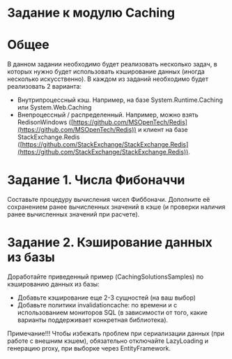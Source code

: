 # Задание к модулю Caching

# Общее

В данном задании необходимо будет реализовать несколько задач, в которых нужно будет использовать кэширование данных (иногда несколько искусственно). В каждом из заданий необходимо будет реализовать 2 варианта:

- Внутрипроцессный кэш. Например, на базе System.Runtime.Caching или System.Web.Caching
- Внепроцессный / распределенный. Например, можно взять RedisonWindows ([https://github.com/MSOpenTech/Redis](https://github.com/MSOpenTech/Redis)) и клиент на базе StackExchange.Redis ([https://github.com/StackExchange/StackExchange.Redis](https://github.com/StackExchange/StackExchange.Redis)).

# Задание 1. Числа Фибоначчи

Составьте процедуру вычисления чисел Фиббоначи. Дополните её сохранением ранее вычисленных значений в кэше (и проверки наличия ранее вычисленных значений при расчете).

# Задание 2. Кэширование данных из базы

Доработайте приведенный пример (CachingSolutionsSamples) по кэшированию данных из базы:

- Добавьте кэширование еще 2-3 сущностей (на ваш выбор)
- Добавьте политики invalidationcache: по времени и с использованием мониторов SQL (в зависимости от того, какие варианты поддерживает конкретная библиотека).

Примечание!!! Чтобы избежать проблем при сериализации данных (при работе с внешним кэшем), обязательно отключайте LazyLoading и генерацию proxy, при выборке через EntityFramework.